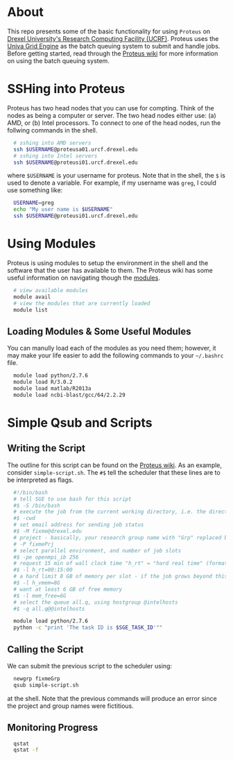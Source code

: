 # About 

This repo presents some of the basic functionality for using `Proteus` on [Drexel University's Research Computing Facility (UCRF)](http://www.drexel.edu/research/urcf/). Proteus uses the [Univa Grid Engine](http://www.univa.com/products/grid-engine) as the batch queuing system to submit and handle jobs. Before getting started, read through the [Proteus wiki](https://proteusmaster.urcf.drexel.edu/urcfwiki) for more information on using the batch queuing system. 

# SSHing into Proteus

Proteus has two head nodes that you can use for compting. Think of the nodes as being a computer or server. The two head nodes either use: (a) AMD, or (b) Intel processors. To connect to one of the head nodes, run the follwing commands in the shell. 

```bash
  # sshing into AMD servers 
  ssh $USERNAME@proteusa01.urcf.drexel.edu
  # sshing into Intel servers 
  ssh $USERNAME@proteusi01.urcf.drexel.edu
```
where `$USERNAME` is your username for proteus. Note that in the shell, the `$` is used to denote a variable. For example, if my username was `greg`, I could use something like: 

```bash 
  USERNAME=greg
  echo "My user name is $USERNAME" 
  ssh $USERNAME@proteusi01.urcf.drexel.edu
```

# Using Modules 

Proteus is using modules to setup the environment in the shell and the software that the user has available to them. The Proteus wiki has some useful information on navigating though the [modules](https://proteusmaster.urcf.drexel.edu/urcfwiki/index.php/Environment_Modules). 

```bash
  # view available modules
  module avail 
  # view the modules that are currently loaded 
  module list
```

## Loading Modules & Some Useful Modules 

You can manully load each of the modules as you need them; however, it may make your life easier to add the following commands to your `~/.bashrc` file. 

```bash
  module load python/2.7.6
  module load R/3.0.2
  module load matlab/R2013a
  module load ncbi-blast/gcc/64/2.2.29 
```

# Simple Qsub and Scripts 

## Writing the Script
The outline for this script can be found on the [Proteus wiki](https://proteusmaster.urcf.drexel.edu/urcfwiki/index.php/Writing_Job_Scripts). As an example, consider `simple-script.sh`. The `#$` tell the scheduler that these lines are to be interpreted as flags. 

```bash
  #!/bin/bash
  # tell SGE to use bash for this script
  #$ -S /bin/bash
  # execute the job from the current working directory, i.e. the directory in which the qsub command is given
  #$ -cwd
  # set email address for sending job status
  #$ -M fixme@drexel.edu
  # project - basically, your research group name with "Grp" replaced by "Prj"
  # -P fixmePrj
  # select parallel environment, and number of job slots
  #$ -pe openmpi_ib 256
  # request 15 min of wall clock time "h_rt" = "hard real time" (format is HH:MM:SS, or integer seconds)
  #$ -l h_rt=00:15:00
  # a hard limit 8 GB of memory per slot - if the job grows beyond this, the job is killed
  #$ -l h_vmem=8G
  # want at least 6 GB of free memory
  #$ -l mem_free=6G
  # select the queue all.q, using hostgroup @intelhosts
  #$ -q all.q@@intelhosts 

  module load python/2.7.6
  python -c "print 'The task ID is $SGE_TASK_ID'""
```

## Calling the Script

We can submit the previous script to the scheduler using: 

```bash
  newgrp fixmeGrp
  qsub simple-script.sh  
```
at the shell. Note that the previous commands will produce an error since the project and group names were fictitious.

## Monitoring Progress

```bash 
  qstat
  qstat -f 
```
